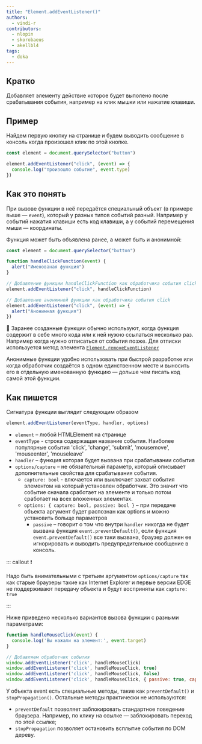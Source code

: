 ```yaml
---
title: "Element.addEventListener()"
authors:
  - vindi-r
contributors:
  - nlopin
  - skorobaeus
  - akellbl4
tags:
  - doka
---
```


## Кратко

Добавляет элементу действие которое будет выполено после срабатывания события, например на клик мышки или нажатие клавиши.

## Пример

Найдем первую кнопку на странице и будем выводить сообщение в консоль когда произошел клик по этой кнопке.

```js
const element = document.querySelector("button")

element.addEventListener("click", (event) => {
  console.log("произошло событие", event.type)
})
```

## Как это понять

При вызове функции в неё передаётся специальный объект (в примере выше — `event`), который у разных типов событий разный. Например у событий нажатия клавиши есть код клавиши, а у событий перемещения мыши — координаты.

Функция может быть объявлена ранее, а может быть и анонимной:

```js
const element = document.querySelector("button")

function handleClickFunction(event) {
  alert("Именованая функция")
}

// Добавление функции handleClickFunction как обработчика события click
element.addEventListener("click", handleClickFunction)

// Добавление анонимной функции как обработчика события click
element.addEventListener("click", (event) => {
  alert("Анонимная функция")
})
```

🤖 Заранее созданные функции обычно используют, когда функция содержит в себе много кода или к ней нужно ссылаться несколько раз. Например когда нужно отписаться от события позже. Для отписки используется метод элемента [`Element.removeEventListener`](/js/element-removeeventlistener)

Анонимные функции удобно использовать при быстрой разработке или когда обработчик создаётся в одном единственном месте и выносить его в отдельную именованную функцию — дольше чем писать код самой этой функции. 

## Как пишется

Сигнатура функции выглядит следующим образом

```js
element.addEventListener(eventType, handler, options)
```

- `element` – любой HTMLElement на странице
- `eventType` - строка содержащая название события. Наиболее популярные события 'click', 'change', 'submit', 'mousemove', 'mouseenter', 'mouseleave'
- `handler` – функция которая будет вызвана при срабатывании события
- `options/capture` – не обязательный параметр, который описывает дополнительные свойства для срабатывания события.
  - `capture: bool` - влючается или выключает захват события элементом на который установлен обработчик. Это значит что событие сначала сработает на элементе и только потом сработает на всех вложенных элементах.
  - `options: { capture: bool, passive: bool }` – при передаче объекта аргумент будет распознан как options и можно установить больще параметров
    - `passive` – говорит о том что внутри `handler` никогда не будет вызвана функция `event.preventDefault()`, если функция `event.preventDefault()` все таки вызвана, браузер должен ее игнорировать и выводить предупредительное сообщение в консоль.



::: callout ❗️

Надо быть внимательными с третьим аргументом `options/capture` так как старые браузеры такие как Internet Explorer и первые версии EDGE не поддерживают передачу объекта и будут восприняты как `capture: true`

:::


Ниже приведено несколько вариантов вызова функции с разными параметрами:

```js
function handleMouseClick(event) {
  console.log('Вы нажали на элемент:', event.target)
}

// Добавляем обработчик события
window.addEventListener('click', handleMouseClick)
window.addEventListener('click', handleMouseClick, true)
window.addEventListener('click', handleMouseClick, false)
window.addEventListener('click', handleMouseClick, { passive: true, capture: false })
```

У объекта event есть специальные методы, такие как `preventDefault()` и `stopPropagation()`. Остальные методы практически не используются:

- `preventDefault` позволяет заблокировать стандартное поведение браузера. Например, по клику на ссылке — заблокировать переход по этой ссылке;
- `stopPropagation` позволяет остановить всплытие события по DOM дереву.
